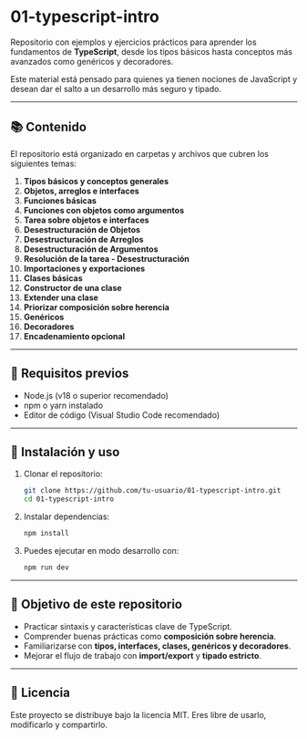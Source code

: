 # 01-typescript-intro

Repositorio con ejemplos y ejercicios prácticos para aprender los fundamentos de **TypeScript**, desde los tipos básicos hasta conceptos más avanzados como genéricos y decoradores.

Este material está pensado para quienes ya tienen nociones de JavaScript y desean dar el salto a un desarrollo más seguro y tipado.

---

## 📚 Contenido

El repositorio está organizado en carpetas y archivos que cubren los siguientes temas:

1. **Tipos básicos y conceptos generales**
2. **Objetos, arreglos e interfaces**
3. **Funciones básicas**
4. **Funciones con objetos como argumentos**
5. **Tarea sobre objetos e interfaces**
6. **Desestructuración de Objetos**
7. **Desestructuración de Arreglos**
8. **Desestructuración de Argumentos**
9. **Resolución de la tarea - Desestructuración**
10. **Importaciones y exportaciones**
11. **Clases básicas**
12. **Constructor de una clase**
13. **Extender una clase**
14. **Priorizar composición sobre herencia**
15. **Genéricos**
16. **Decoradores**
17. **Encadenamiento opcional**

---

## 🚀 Requisitos previos

- Node.js (v18 o superior recomendado)
- npm o yarn instalado
- Editor de código (Visual Studio Code recomendado)

---

## 🔧 Instalación y uso

1. Clonar el repositorio:
   ```bash
   git clone https://github.com/tu-usuario/01-typescript-intro.git
   cd 01-typescript-intro
   ```

2. Instalar dependencias:
   ```bash
   npm install
   ```

3. Puedes ejecutar en modo desarrollo con:
   ```bash
   npm run dev
   ```

---

## 🧠 Objetivo de este repositorio

- Practicar sintaxis y características clave de TypeScript.
- Comprender buenas prácticas como **composición sobre herencia**.
- Familiarizarse con **tipos, interfaces, clases, genéricos y decoradores**.
- Mejorar el flujo de trabajo con **import/export** y **tipado estricto**.

---

## 📜 Licencia

Este proyecto se distribuye bajo la licencia MIT. Eres libre de usarlo, modificarlo y compartirlo.
